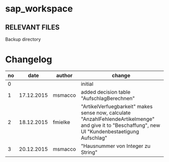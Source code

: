 # sap_workspace
RELEVANT FILES
--------------
Backup directory

# Changelog
no | date  | author | change
------------- | ------------- | ------------- | -------------
0 |  |  | initial
1 | 17.12.2015 | msmacco | added decision table "AufschlagBerechnen"
2 | 18.12.2015 | fmielke | "ArtikelVerfuegbarkeit" makes sense now, calculate "AnzahlFehlendeArtikelmenge" and give it to "Beschaffung", new UI "Kundenbestaetigung Aufschlag"
3 | 20.12.2015 | msmacco | "Hausnummer von Integer zu String"
